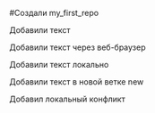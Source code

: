 #Создали my_first_repo 

Добавили текст

Добавили текст через веб-браузер

Добавили текст локально 

Добавили текст в новой ветке new

Добавил локальный конфликт